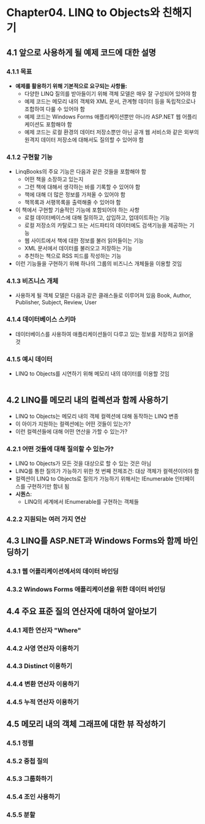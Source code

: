 # Chapter04. LINQ to Objects와 친해지기

## 4.1 앞으로 사용하게 될 예제 코드에 대한 설명
### 4.1.1 목표
- **예제를 활용하기 위해 기본적으로 요구되는 사항들:**
    - 다양한 LINQ 질의를 받아들이기 위해 객체 모델은 매우 잘 구성되어 있어야 함
    - 예제 코드는 메모리 내의 객체와 XML 문서, 관계형 데이터 등을 독립적으로나 조합하여 다룰 수 있어야 함
    - 예제 코드는 Windows Forms 애플리케이션뿐만 아니라 ASP.NET 웹 어플리케이션도 포함해야 함
    - 예제 코드는 로컬 환경의 데이터 저장소뿐만 아닌 공개 웹 서비스와 같은 외부의 원격지 데이터 저장소에 대해서도 질의할 수 있어야 함
    
### 4.1.2 구현할 기능
- LinqBooks의 주요 기능은 다음과 같은 것들을 포함해야 함
    - 어떤 책을 소장하고 있는지
    - 그런 책에 대해서 생각하는 바를 기록할 수 있어야 함
    - 책에 대해 더 많은 정보를 가져올 수 있어야 함
    - 책목록과 서평목록을 출력해줄 수 있어야 함
- 이 책에서 구현할 기술적인 기능에 포함되어야 하는 사항
    - 로컬 데이터베이스에 대해 질의하고, 삽입하고, 업데이트하는 기능
    - 로컬 저장소의 카탈로그 또는 서드파티의 데이터에도 검색기능을 제공하는 기능
    - 웹 사이트에서 책에 대한 정보를 불러 읽어들이는 기능
    - XML 문서에서 데이터를 불러오고 저장하는 기능
    - 추천하는 책으로 RSS 피드를 작성하는 기능
- 이런 기능들을 구현하기 위해 하나의 그룹의 비즈니스 개체들을 이용할 것임

### 4.1.3 비즈니스 개체
- 사용하게 될 객체 모델은 다음과 같은 클래스들로 이루어져 있음
Book, Author, Publisher, Subject, Review, User

### 4.1.4 데이터베이스 스키마
- 데이터베이스를 사용하여 애플리케이션들이 다루고 있는 정보를 저장하고 읽어올 것

### 4.1.5 예시 데이터
- LINQ to Objects를 시연하기 위해 메모리 내의 데이터를 이용할 것임
```C#

```
## 4.2 LINQ를 메모리 내의 컬렉션과 함께 사용하기
- LINQ to Objects는 메모리 내의 객체 컬렉션에 대해 동작하는 LINQ 변종
- 이 아이가 지원하는 컬렉션에는 어떤 것들이 있는가?
- 이런 컬렉션들에 대해 어떤 연산을 가할 수 있는가?

### 4.2.1 어떤 것들에 대해 질의할 수 있는가?
- LINQ to Objects가 모든 것을 대상으로 할 수 있는 것은 아님
- LINQ를 통한 질의가 가능하기 위한 첫 번째 전제조건: 대상 객체가 컬렉션이어야 함
- 컬렉션이 LINQ to Objects로 질의가 가능하기 위해서는 IEnumerable<T> 인터페이스를 구현하기만 함녀 됨
- **시퀀스**: 
    - LINQ의 세계에서 IEnumerable<T>를 구현하는 객체들
    
### 4.2.2 지원되는 여러 가지 연산

## 4.3 LINQ를 ASP.NET과 Windows Forms와 함께 바인딩하기
### 4.3.1 웹 어플리케이션에서의 데이터 바인딩
### 4.3.2 Windows Forms 애플리케이션을 위한 데이터 바인딩

## 4.4 주요 표준 질의 연산자에 대하여 알아보기
### 4.4.1 제한 연산자 "Where"
### 4.4.2 사영 연산자 이용하기
### 4.4.3 Distinct 이용하기
### 4.4.4 변환 연산자 이용하기
### 4.4.5 누적 연산자 이용하기

## 4.5 메모리 내의 객체 그래프에 대한 뷰 작성하기
### 4.5.1 정렬
### 4.5.2 중첩 질의
### 4.5.3 그룹화하기
### 4.5.4 조인 사용하기
### 4.5.5 분할
